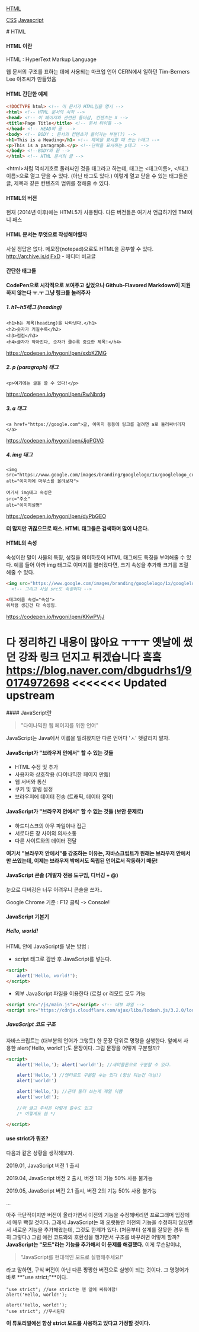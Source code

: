[HTML](#HTML)

[CSS](#CSS)
[Javascript](#JAVASCRIPT)

<div id="HTML"></div>
<div id="HTML"></div>
# HTML

#### HTML 이란

HTML : HyperText Markup Language

웹 문서의 구조를 표하는 데에 사용되는 마크업 언어
CERN에서 일하던 Tim-Berners Lee 아조씨가 만들었음

#### HTML 간단한 예제
```html
<!DOCTYPE html> <!-- 이 문서가 HTML임을 명시 -->
<html> <!-- HTML 문서의 시작 -->
<head> <!-- 이 페이지와 관련된 들어감, 컨텐츠는 X -->
<title>Page Title</title> <!-- 문서 타이틀 -->
</head> <!-- HEAD의 끝  -->
<body> <!-- BODY : 문서의 컨텐츠가 들어가는 부분(?) -->
<h1>This is a Heading</h1> <!-- 제목을 표시할 때 쓰는 h태그 -->
<p>This is a paragraph.</p> <!--단락을 표시하는 p태그  -->
</body> <!--BODY의 끝 -->
</html> <!-- HTML 문서의 끝 -->

```
&lt;html&gt;처럼 꺽쇠기호로 둘러싸인 것을 태그라고 하는데, 태그는 <태그이름>, </태그이름>으로 열고 닫을 수 있다. (아닌 태그도 있다.) 이렇게 열고 닫을 수 있는 태그들은 글, 제목과 같은 컨텐츠의 범위를 정해줄 수 있다.

#### HTML의 버전
현재 (2014년 이후)에는 HTML5가 사용된다. 다른 버전들은 여기서 언급하기엔 TMI이니 패스

#### HTML 문서는 무엇으로 작성해야할까
사실 정답은 없다. 메모장(notepad)으로도 HTML을 공부할 수 있다. 
http://archive.is/djFxD  -  에디터 비교글

#### 간단한 태그들

**CodePen으로 시각적으로 보여주고 싶었으나 Github-Flavored Markdown이 지원하지 않는다 ㅜ.ㅜ 그냥 링크를 눌러주자**
##### 1.  h1~h5태그 (heading)

```
<h1>h는 제목(heading)을 나타낸다.</h1>
<h2>숫자가 커질수록</h2>
<h3>점점</h3>
<h4>글자가 작아진다, 숫자가 클수록 중요한 제목!</h4>
```

<a href='https://codepen.io/hygoni/pen/xxbKZMG' target="_blank">https://codepen.io/hygoni/pen/xxbKZMG</a>

##### 2. p (paragraph) 태그
```
<p>여기에는 글을 쓸 수 있다!</p>
```


<a href='https://codepen.io/hygoni/pen/RwNbrdg' target="_blank">https://codepen.io/hygoni/pen/RwNbrdg</a>

##### 3. a 태그
```
<a href="https://google.com">글, 이미지 등등에 링크를 걸려면 a로 둘러싸버리자</a>
```


<a href='https://codepen.io/hygoni/pen/JjoPGVG' target="_blank">https://codepen.io/hygoni/pen/JjoPGVG</a>

##### 4. img 태그

```
<img src="https://www.google.com/images/branding/googlelogo/1x/googlelogo_color_272x92dp.png" alt="이미지에 마우스를 올려보자">

여기서 img태그 속성은
src="주소"
alt="이미지설명"
```

<a href='https://codepen.io/hygoni/pen/dyPbGEO' target="_blank">https://codepen.io/hygoni/pen/dyPbGEO</a>

**더 많지만  귀찮으므로 패스. HTML 태그들은 검색하며 많이 나온다.**

#### HTML의 속성
속성이란 말이 사물의 특징, 성질을 의미하듯이 HTML 태그에도 특징을 부여해줄 수 있다.   예를 들어 아까 img 태그로 이미지를 불러왔다면, 크기 속성을 추가해 크기를 조절해줄 수 있다.

```html
<img src="https://www.google.com/images/branding/googlelogo/1x/googlelogo_color_272x92dp.png" width="100px" height="100px">
  <!-- 그리고 사실 src도 속성이다 -->
  
<태그이름 속성="속성">
위처럼 생긴건 다 속성임.
```

<a href='https://codepen.io/hygoni/pen/KKwPVjJ' target="_blank">https://codepen.io/hygoni/pen/KKwPVjJ</a>

**다 정리하긴 내용이 많아요 ㅜㅜㅜ 
옛날에 썼던 강좌 링크 던지고 튀겠습니다 흨흨
https://blog.naver.com/dbgudrhs1/90174972698**
<<<<<<< Updated upstream
=======

<div id="JAVASCRIPT"></div>
#### JavaScript란

> "다이나믹한 웹 페이지를 위한 언어"

JavaScript는 Java에서 이름을 빌려왔지만 다른 언어다 'ㅅ' 헷갈리지 말자. 



#### JavaScript가 "브라우저 안에서" 할 수 있는 것들

- HTML 수정 및 추가
- 사용자와 상호작용 (다이나믹한 페이지 만듦)
- 웹 서버와 통신
- 쿠키 및 알림 설정
- 브라우저에 데이터 전송 (트래픽, 데이터 절약)

#### JavaScript가 "브라우저 안에서" 할 수 없는 것들 (보안 문제로)

- 하드디스크의 아무 파일이나  접근
- 서로다른 창 사이의 의사소통
- 다른 사이트와의 데이터 전달



**여기서 "브라우저 안에서"를 강조하는 이유는, 자바스크립트가 원래는 브라우저 안에서만 쓰였는데, 이제는 브라우저 밖에서도 독립된 언어로서 작동하기 때문!**



#### JavaScript 콘솔 (개발자 전용 도구임, 디버깅 + @)

눈으로 디버깅은 너무 어려우니 콘솔을 쓰자..

Google Chrome 기준 : F12 클릭 -> Console!



#### JavaScript 기본기

##### Hello, world!

HTML 안에 JavaScript를 넣는 방법 :

- script 태그로 감싼 후 JavaScript를 넣는다.

```html
<script>
	alert('Hello, world!');
</script>	
```



- 외부 JavaScript 파일을 이용한다 (로컬 or 리모트 모두 가능

```html
<script src="/js/main.js"></script> <!-- 내부 파일 -->
<script src="https://cdnjs.cloudflare.com/ajax/libs/lodash.js/3.2.0/lodash.js"></script> <!-- 외부 파일 -->
```



##### JavaScript 코드 구조

자바스크립트는 (대부분의 언어가 그렇듯) 한 문장 단위로 명령을 실행한다.  앞에서 사용한 alert('Hello, world!');도 문장이다. 그럼 문장을 어떻게 구분할까?



```html
<script>
	alert('Hello,'); alert('world!'); //세미콜론으로 구분할 수 있다.

	alert('Hello,') //엔터로도 구분할 수는 있다 (항상 되는건 아님!)
	alert('world!') 

	alert('Hello,'); //근데 둘다 쓰는게 제일 이쁨
	alert('world!');
	
	//아 글고 주석은 이렇게 쓸수도 있고
	/* 이렇게도 씀 */

</script>
```



#### use strict가 뭐죠?

다음과 같은 상황을 생각해보자.

2019.01, JavaScript 버전 1 출시

2019.04, JavaScript 버전 2 출시, 버전 1의 기능 50% 사용 불가능

2019.05, JavaScript 버전 2.1 출시, 버전 2의 기능 50% 사용 불가능

...

아주 극단적이지만 버전이 올라가면서 이전의 기능을 수정해버리면 프로그래머 입장에서 매우 빡칠 것이다. 그래서 JavaScript는 꽤 오랫동안 이전의 기능을 수정하지 않으면서 새로운 기능을 추가해왔는데, 그것도 한계가 있다. (처음부터 설계를 잘못한 경우 특히 그렇다.)  그럼 예전 코드와의 호환성을 챙기면서 구조를 바꾸려면 어떻게 할까? **JavaScript는 "모드"라는 기능을 추가해서 이 문제를 해결했다.** 이게 무슨말이냐, 



> "JavaScript를 현대적인 모드로 실행해주세요!" 

라고 말하면, 구식 버전이 아닌 다른 짱짱한 버전으로 실행이 되는 것이다. 그 명령어가 바로 **"use strict;"**이다.



```
"use strict"; //use strict는 맨 앞에 써줘야함!
alert('Hello, world!');
```



```
alert('Hello, world!');
"use strict"; //무시된다
```



**이 튜토리얼에선 항상 strict 모드를 사용하고 있다고 가정할 것이다.**




